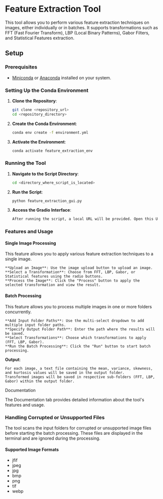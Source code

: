 # Feature Extraction Tool

This tool allows you to perform various feature extraction techniques on images, either individually or in batches. It supports transformations such as FFT (Fast Fourier Transform), LBP (Local Binary Patterns), Gabor Filters, and Statistical Features extraction.

## Setup

### Prerequisites

- [Miniconda](https://docs.conda.io/en/latest/miniconda.html) or [Anaconda](https://www.anaconda.com/products/distribution) installed on your system.

### Setting Up the Conda Environment

1. **Clone the Repository**:
   ```sh
   git clone <repository_url>
   cd <repository_directory>
   ```
2. **Create the Conda Environment**:
   ```sh
   conda env create -f environment.yml
   ```
3. **Activate the Environment**:
   ```sh
   conda activate feature_extraction_env
   ```
### Running the Tool

1. **Navigate to the Script Directory**:
   ```sh
   cd <directory_where_script_is_located>
   ```
2. **Run the Script**:
   ```sh
   python feature_extraction_gui.py
   ```
3. **Access the Gradio Interface**:
   ```txt
   After running the script, a local URL will be provided. Open this URL in your web browser to access the Gradio interface.
   ```
### Features and Usage

#### Single Image Processing

This feature allows you to apply various feature extraction techniques to a single image.

    **Upload an Image**: Use the image upload button to upload an image.
    **Select a Transformation**: Choose from FFT, LBP, Gabor, or Statistical features using the radio buttons.
    **Process the Image**: Click the "Process" button to apply the selected transformation and view the result.

#### Batch Processing

This feature allows you to process multiple images in one or more folders concurrently.

    **Add Input Folder Paths**: Use the multi-select dropdown to add multiple input folder paths.
    **Specify Output Folder Path**: Enter the path where the results will be saved.
    **Select Transformations**: Choose which transformations to apply (FFT, LBP, Gabor).
    **Run the Batch Processing**: Click the "Run" button to start batch processing.

**Output**:

    For each image, a text file containing the mean, variance, skewness, and kurtosis values will be saved in the output folder.
    Transformed images will be saved in respective sub-folders (FFT, LBP, Gabor) within the output folder.

Documentation

The Documentation tab provides detailed information about the tool's features and usage.

### Handling Corrupted or Unsupported Files

The tool scans the input folders for corrupted or unsupported image files before starting the batch processing. These files are displayed in the terminal and are ignored during the processing.

#### Supported Image Formats

- jfif
- jpeg
- jpg
- bmp
- png
- tif
- webp



